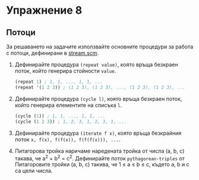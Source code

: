 Упражнение 8
============

Потоци
------
За решаването на задачите използвайте основните процедури за работа с потоци,
дефинирани в [stream.scm](stream.scm).

1. Дефинирайте процедура `(repeat value)`, която връща безкраен поток, който
генерира стойности `value`.

   ```scheme
   (repeat 1) ; 1, 1, ..., 1, 1, ...
   (repeat '(1 2 3)) ; (1 2 3), (1 2 3), ..., (1 2 3), (1 2 3), ...
   ```

2. Дефинирайте процедура `(cycle l)`, която връща безкраен поток, който генерира
елементите на списъка `l`.

   ```scheme
   (cycle (1)) ; 1, 1, ..., 1, 1, ...
   (cycle (1 2 3)) ; 1, 2, 3, 1, 2, 3, 1, ...
   ```

3. Дефинирайте процедура `(iterate f x)`, която връща безкрайния поток
`x, f(x), f(f(x)), f(f(f(x))), ...`.

4. Питагорова тройка наричаме наредената тройка от числа (a, b, c) такава, че
a<sup>2</sup> + b<sup>2</sup> = c<sup>2</sup>. Дефинирайте поток
`pythagorean-triples` от Питагоровите тройки (a, b, c) такива, че 1 ≤ a ≤ b ≤ c,
където a, b и c са цели числа.
